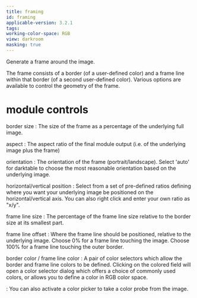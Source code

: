 ```yaml
---
title: framing
id: framing
applicable-version: 3.2.1
tags: 
working-color-space: RGB 
view: darkroom
masking: true
---
```


Generate a frame around the image. 

The frame consists of a border (of a user-defined color) and a frame line within that border (of a second user-defined color). Various options are available to control the geometry of the frame.

# module controls

border size
: The size of the frame as a percentage of the underlying full image.

aspect
: The aspect ratio of the final module output (i.e. of the underlying image plus the frame)

orientation
: The orientation of the frame (portrait/landscape). Select 'auto' for darktable to choose the most reasonable orientation based on the underlying image.

horizontal/vertical position
: Select from a set of pre-defined ratios defining where you want your underlying image be positioned on the horizontal/vertical axis. You can also right click and enter your own ratio as "x/y".

frame line size
: The percentage of the frame line size relative to the border size at its smallest part.

frame line offset
: Where the frame line should be positioned, relative to the underlying image. Choose 0% for a frame line touching the image. Choose 100% for a frame line touching the outer border.

border color / frame line color
: A pair of color selectors which allow the border and frame line colors to be defined. Clicking on the colored field will open a color selector dialog which offers a choice of commonly used colors, or allows you to define a color in RGB color space.

: You can also activate a color picker to take a color probe from the image.

